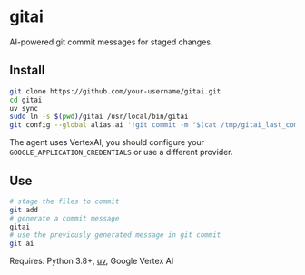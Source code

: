 # gitai

AI-powered git commit messages for staged changes.

## Install

```bash
git clone https://github.com/your-username/gitai.git
cd gitai
uv sync
sudo ln -s $(pwd)/gitai /usr/local/bin/gitai
git config --global alias.ai '!git commit -m "$(cat /tmp/gitai_last_commit)"'
```

The agent uses VertexAI, you should configure your `GOOGLE_APPLICATION_CREDENTIALS` or use a different provider.

## Use

```bash
# stage the files to commit
git add .
# generate a commit message
gitai
# use the previously generated message in git commit
git ai
```

Requires: Python 3.8+, [uv](https://docs.astral.sh/uv/), Google Vertex AI 